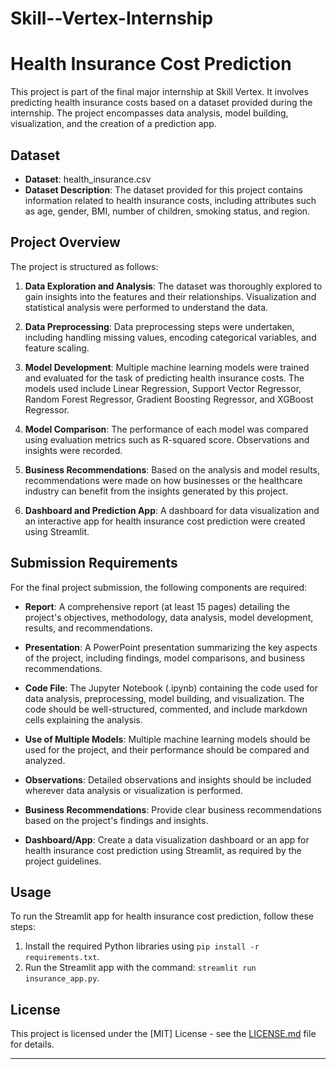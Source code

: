 # Skill--Vertex-Internship
# Health Insurance Cost Prediction

This project is part of the final major internship at Skill Vertex. It involves predicting health insurance costs based on a dataset provided during the internship. The project encompasses data analysis, model building, visualization, and the creation of a prediction app.

## Dataset

- **Dataset**: health_insurance.csv
- **Dataset Description**: The dataset provided for this project contains information related to health insurance costs, including attributes such as age, gender, BMI, number of children, smoking status, and region.

## Project Overview

The project is structured as follows:

1. **Data Exploration and Analysis**: The dataset was thoroughly explored to gain insights into the features and their relationships. Visualization and statistical analysis were performed to understand the data.

2. **Data Preprocessing**: Data preprocessing steps were undertaken, including handling missing values, encoding categorical variables, and feature scaling.

3. **Model Development**: Multiple machine learning models were trained and evaluated for the task of predicting health insurance costs. The models used include Linear Regression, Support Vector Regressor, Random Forest Regressor, Gradient Boosting Regressor, and XGBoost Regressor.

4. **Model Comparison**: The performance of each model was compared using evaluation metrics such as R-squared score. Observations and insights were recorded.

5. **Business Recommendations**: Based on the analysis and model results, recommendations were made on how businesses or the healthcare industry can benefit from the insights generated by this project.

6. **Dashboard and Prediction App**: A dashboard for data visualization and an interactive app for health insurance cost prediction were created using Streamlit.

## Submission Requirements

For the final project submission, the following components are required:

- **Report**: A comprehensive report (at least 15 pages) detailing the project's objectives, methodology, data analysis, model development, results, and recommendations.

- **Presentation**: A PowerPoint presentation summarizing the key aspects of the project, including findings, model comparisons, and business recommendations.

- **Code File**: The Jupyter Notebook (.ipynb) containing the code used for data analysis, preprocessing, model building, and visualization. The code should be well-structured, commented, and include markdown cells explaining the analysis.

- **Use of Multiple Models**: Multiple machine learning models should be used for the project, and their performance should be compared and analyzed.

- **Observations**: Detailed observations and insights should be included wherever data analysis or visualization is performed.

- **Business Recommendations**: Provide clear business recommendations based on the project's findings and insights.

- **Dashboard/App**: Create a data visualization dashboard or an app for health insurance cost prediction using Streamlit, as required by the project guidelines.

## Usage

To run the Streamlit app for health insurance cost prediction, follow these steps:

1. Install the required Python libraries using `pip install -r requirements.txt`.
2. Run the Streamlit app with the command: `streamlit run insurance_app.py`.

## License

This project is licensed under the [MIT] License - see the [LICENSE.md](LICENSE) file for details.

---


